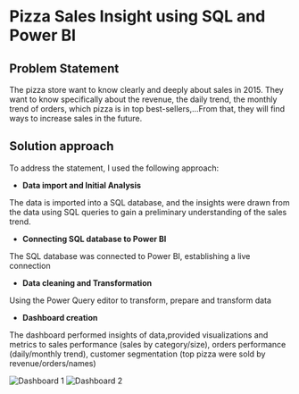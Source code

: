 # **Pizza Sales Insight using SQL and Power BI**
## **Problem Statement**
The pizza store want to know clearly and deeply about sales in 2015. They want to know specifically about the revenue, the daily trend, the monthly trend of orders, which pizza is in top best-sellers,...From that, they will find ways to increase sales in the future.

## **Solution approach**
To address the statement, I used the following approach:
* **Data import and Initial Analysis**

The data is imported into a SQL database, and the insights were drawn from the data using SQL queries to gain a preliminary understanding of the sales trend.
* **Connecting SQL database to Power BI**

The SQL database was connected to Power BI, establishing a live connection
* **Data cleaning and Transformation**

Using the Power Query editor to transform, prepare and transform data
* **Dashboard creation**

The dashboard performed insights of data,provided visualizations and metrics to sales performance (sales by category/size), orders performance (daily/monthly trend), customer segmentation (top pizza were sold by revenue/orders/names)


![Dashboard 1](https://github.com/dnmquan1110/PizzaSalesReport/blob/main/images/Dashboard1.jpg)
![Dashboard 2](https://github.com/dnmquan1110/PizzaSalesReport/blob/main/images/Dashboard2.jpg)
